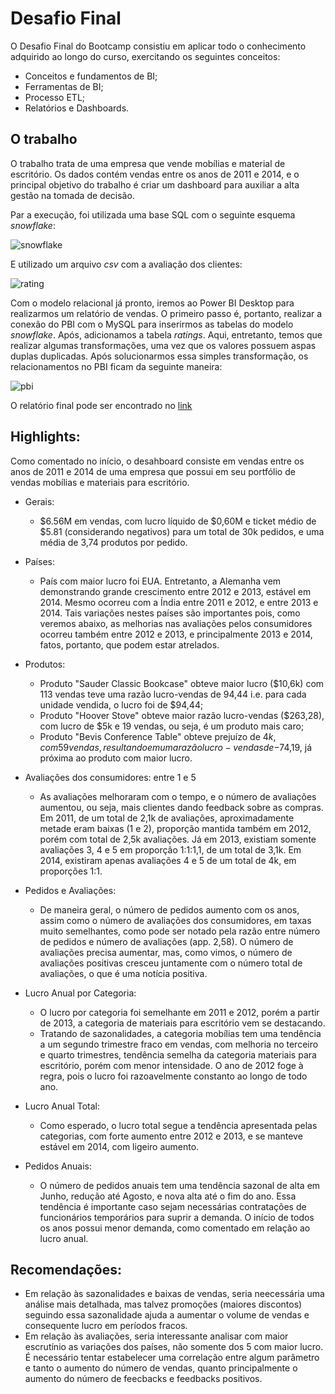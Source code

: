 # Desafio Final

O Desafio Final do Bootcamp consistiu em aplicar todo o conhecimento adquirido ao longo do curso, exercitando os seguintes conceitos:
- Conceitos e fundamentos de BI;
- Ferramentas de BI;
- Processo ETL;
- Relatórios e Dashboards.

## O trabalho

O trabalho trata de uma empresa que vende mobílias e material de escritório. Os dados contém vendas entre os anos de 2011 e 2014, e o principal objetivo do trabalho é criar um dashboard para auxiliar a alta gestão na tomada de decisão.

Par a execução, foi utilizada uma base SQL com o seguinte esquema *snowflake*:

![snowflake](https://user-images.githubusercontent.com/63553829/92404035-09d25380-f109-11ea-86cd-3757aacf09c2.png)

E utilizado um arquivo *csv* com a avaliação dos clientes:

![rating](https://user-images.githubusercontent.com/63553829/92404218-6766a000-f109-11ea-9a7b-d1898655a61e.png)

Com o modelo relacional já pronto, iremos ao Power BI Desktop para realizarmos um relatório de vendas.
O primeiro passo é, portanto, realizar a conexão do PBI com o MySQL para inserirmos as tabelas do modelo *snowflake*. Após, adicionamos a tabela *ratings*. Aqui, entretanto, temos que realizar algumas transformações, uma vez que os valores possuem aspas duplas duplicadas. Após solucionarmos essa simples transformação, os relacionamentos no PBI ficam da seguinte maneira:

![pbi](https://user-images.githubusercontent.com/63553829/92509023-f5ad5580-f1df-11ea-8fbb-316f93af1ed9.png)

O relatório final pode ser encontrado no [link](https://app.powerbi.com/view?r=eyJrIjoiMjFlZTE3NWQtZWMwNi00MTI3LWIzMzMtYzgwNzdiYjEwMzg1IiwidCI6IjdlOTNlMjg2LWIyOWEtNDQ1NC1hNDFhLWU4NDE5ZWM5ZGViNSJ9&pageName=ReportSection)


## Highlights:

Como comentado no início, o desahboard consiste em vendas entre os anos de 2011 e 2014 de uma empresa que possui em seu portfólio de vendas mobílias e materiais para escritório.

- Gerais:
  - $6.56M em vendas, com lucro líquido de $0,60M e ticket médio de $5.81 (considerando negativos) para um total de 30k pedidos, e uma média de 3,74 produtos por pedido.
  
- Países:
  - País com maior lucro foi EUA. Entretanto, a Alemanha vem demonstrando grande crescimento entre 2012 e 2013, estável em 2014. Mesmo ocorreu com a Índia entre 2011 e 2012, e entre 2013 e 2014. Tais variações nestes países são importantes pois, como veremos abaixo, as melhorias nas avaliações pelos consumidores ocorreu também entre 2012 e 2013, e principalmente 2013 e 2014, fatos, portanto, que podem estar atrelados.

- Produtos:
  - Produto "Sauder Classic Bookcase" obteve maior lucro ($10,6k) com 113 vendas teve uma razão lucro-vendas de 94,44  i.e. para cada unidade vendida, o lucro foi de $94,44;
  - Produto "Hoover Stove" obteve maior razão lucro-vendas ($263,28), com lucro de $5k e 19 vendas, ou seja, é um produto mais caro;
  - Produto "Bevis Conference Table" obteve prejuízo de $4k, com 59 vendas, resultando em uma razão lucro-vendas de -$74,19, já próxima ao produto com maior lucro.
  
- Avaliações dos consumidores: entre 1 e 5
  - As avaliações melhoraram com o tempo, e o número de avaliações aumentou, ou seja, mais clientes dando feedback sobre as compras. Em 2011, de um total de 2,1k de avaliações, aproximadamente metade eram baixas (1 e 2), proporção mantida também em 2012, porém com total de 2,5k avaliações. Já em 2013, existiam somente avaliações 3, 4 e 5 em proporção 1:1:1,1, de um total de 3,1k. Em 2014, existiram apenas avaliações 4 e 5 de um total de 4k, em proporções 1:1.

- Pedidos e Avaliações:
  - De maneira geral, o número de pedidos aumento com os anos, assim como o número de avaliações dos consumidores, em taxas muito semelhantes, como pode ser notado pela razão entre número de pedidos e número de avaliações (app. 2,58). O número de avaliações precisa aumentar, mas, como vimos, o número de avaliações positivas cresceu juntamente com o número total de avaliações, o que é uma notícia positiva.

- Lucro Anual por Categoria:
  - O lucro por categoria foi semelhante em 2011 e 2012, porém a partir de 2013, a categoria de materiais para escritório vem se destacando.
  - Tratando de sazonalidades, a categoria mobílias tem uma tendência a um segundo trimestre fraco em vendas, com melhoria no terceiro e quarto trimestres, tendência semelha da categoria materiais para escritório, porém com menor intensidade. O ano de 2012 foge à regra, pois o lucro foi razoavelmente constanto ao longo de todo ano.

- Lucro Anual Total:
  - Como esperado, o lucro total segue a tendência apresentada pelas categorias, com forte aumento entre 2012 e 2013, e se manteve estável em 2014, com ligeiro aumento.
  
- Pedidos Anuais:
  - O número de pedidos anuais tem uma tendência sazonal de alta em Junho, redução até Agosto, e nova alta até o fim do ano. Essa tendência é importante caso sejam necessárias contratações de funcionários temporários para suprir a demanda. O início de todos os anos possui menor demanda, como comentado em relação ao lucro anual.
  
## Recomendações:

- Em relação às sazonalidades e baixas de vendas, seria neecessária uma análise mais detalhada, mas talvez promoções (maiores discontos) seguindo essa sazonalidade ajuda a aumentar o volume de vendas e consequente lucro em períodos fracos.
- Em relação às avaliações, seria interessante analisar com maior escrutínio as variações dos países, não somente dos 5 com maior lucro. É necessário tentar estabelecer uma correlação entre algum parâmetro e tanto o aumento do número de vendas, quanto principalmente o aumento do número de feecbacks e feedbacks positivos.
